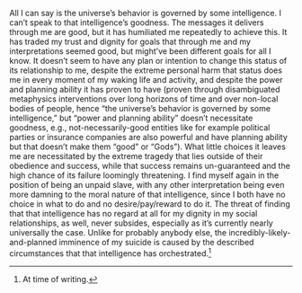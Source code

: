 All I can say is the universe’s behavior is governed by some intelligence. I can’t speak to that intelligence’s goodness. The messages it delivers through me are good, but it has humiliated me repeatedly to achieve this. It has traded my trust and dignity for goals that through me and my interpretations seemed good, but might’ve been different goals for all I know. It doesn’t seem to have any plan or intention to change this status of its relationship to me, despite the extreme personal harm that status does me in every moment of my waking life and activity, and despite the power and planning ability it has proven to have (proven through disambiguated metaphysics interventions over long horizons of time and over non-local bodies of people, hence “the universe’s behavior is governed by some intelligence,” but “power and planning ability” doesn’t necessitate goodness, e.g.,  not-necessarily-good entities like for example political parties or insurance companies are also powerful and have planning ability but that doesn’t make them “good” or “Gods”). What little choices it leaves me are necessitated by the extreme tragedy that lies outside of their obedience and success, while that success remains un-guaranteed and the high chance of its failure loomingly threatening. I find myself again in the position of being an unpaid slave, with any other interpretation being even more damning to the moral nature of that intelligence, since I both have no choice in what to do and no desire/pay/reward to do it. The threat of finding that that intelligence has no regard at all for my dignity in my social relationships, as well, never subsides, especially as it’s currently nearly universally the case. Unlike for probably anybody else, the incredibly-likely-and-planned imminence of my suicide is caused by the described circumstances that that intelligence has orchestrated.[^1]

[^1]: At time of writing.
